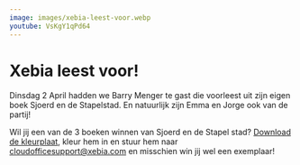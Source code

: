 ```yaml
---
image: images/xebia-leest-voor.webp
youtube: VsKgY1qPd64
---
```


# Xebia leest voor!

Dinsdag 2 April hadden we Barry Menger te gast die voorleest uit zijn eigen boek Sjoerd en de Stapelstad. En natuurlijk zijn Emma en Jorge ook van de partij!

Wil jij een van de 3 boeken winnen van Sjoerd en de Stapel stad? [Download de kleurplaat](/videos/2024-04-02/images/kleurplaat.pdf), kleur hem in en stuur hem naar cloudofficesupport@xebia.com en misschien win jij wel een exemplaar!
